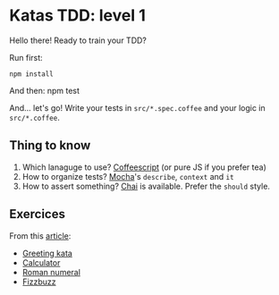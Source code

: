 # Katas TDD: level 1

Hello there!
Ready to train your TDD?

Run first:

    npm install

And then:
    npm test

And... let's go!
Write your tests in `src/*.spec.coffee` and your logic in `src/*.coffee`.

## Thing to know
1. Which lanaguge to use? [Coffeescript](https://coffeescript.org/) (or pure JS if you prefer tea)
2. How to organize tests? [Mocha](https://mochajs.org/)'s `describe`, `context` and `it`
3. How to assert something? [Chai](https://www.chaijs.com) is available. Prefer the `should` style.

## Exercices
From this [article](https://medium.com/@marlenac/learning-tdd-with-katas-3f499cb9c492):
- [Greeting kata](https://github.com/testdouble/contributing-tests/wiki/Greeting-Kata)
- [Calculator](http://osherove.com/tdd-kata-1/)
- [Roman numeral](https://github.com/TDD-Katas/roman-numerals#problem-description)
- [Fizzbuzz](http://codingdojo.org/fr/kata/FizzBuzz/)
